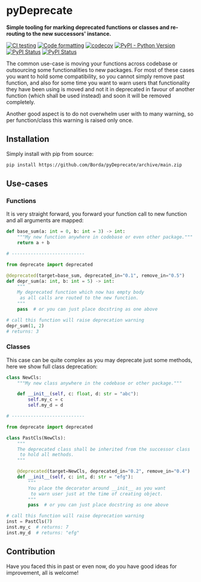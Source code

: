 # pyDeprecate

**Simple tooling for marking deprecated functions or classes and re-routing to the new successors' instance.**

[![CI testing](https://github.com/Borda/pyDeprecate/actions/workflows/ci_testing.yml/badge.svg?event=push)](https://github.com/Borda/pyDeprecate/actions/workflows/ci_testing.yml)
[![Code formatting](https://github.com/Borda/pyDeprecate/actions/workflows/code-format.yml/badge.svg?event=push)](https://github.com/Borda/pyDeprecate/actions/workflows/code-format.yml)
[![codecov](https://codecov.io/gh/Borda/pyDeprecate/branch/main/graph/badge.svg?token=BG7RQ86UJA)](https://codecov.io/gh/Borda/pyDeprecate)
[![PyPI - Python Version](https://img.shields.io/pypi/pyversions/pyDeprecate)](https://pypi.org/project/pyDeprecate/)
[![PyPI Status](https://badge.fury.io/py/pyDeprecate.svg)](https://badge.fury.io/py/pyDeprecate)
[![PyPI Status](https://pepy.tech/badge/pyDeprecate)](https://pepy.tech/project/pyDeprecate)

The common use-case is moving your functions across codebase or outsourcing some functionalities to new packages.
For most of these cases you want to hold some compatibility, so you cannot simply remove past function,
 and also for some time you want to warn users that functionality they have been using is moved
 and not it in deprecated in favour of another function (which shall be used instead) and soon it will be removed completely.

Another good aspect is to do not overwhelm user with to many warning, so per function/class this warning is raised only once.

## Installation

Simply install with pip from source:
```bash
pip install https://github.com/Borda/pyDeprecate/archive/main.zip
```

## Use-cases

### Functions

It is very straight forward, you forward your function call to new function and all arguments are mapped:

```python
def base_sum(a: int = 0, b: int = 3) -> int:
    """My new function anywhere in codebase or even other package."""
    return a + b

# ---------------------------

from deprecate import deprecated

@deprecated(target=base_sum, deprecated_in="0.1", remove_in="0.5")
def depr_sum(a: int, b: int = 5) -> int:
    """
    My deprecated function which now has empty body
     as all calls are routed to the new function.
    """
    pass  # or you can just place docstring as one above

# call this function will raise deprecation warning
depr_sum(1, 2)
# returns: 3
```

### Classes

This case can be quite complex as you may deprecate just some methods, here we show full class deprecation:

```python
class NewCls:
    """My new class anywhere in the codebase or other package."""

    def __init__(self, c: float, d: str = "abc"):
        self.my_c = c
        self.my_d = d

# ---------------------------

from deprecate import deprecated

class PastCls(NewCls):
    """
    The deprecated class shall be inherited from the successor class
     to hold all methods.
    """

    @deprecated(target=NewCls, deprecated_in="0.2", remove_in="0.4")
    def __init__(self, c: int, d: str = "efg"):
        """
        You place the decorator around __init__ as you want
         to warn user just at the time of creating object.
        """
        pass  # or you can just place docstring as one above

# call this function will raise deprecation warning
inst = PastCls(7)
inst.my_c  # returns: 7
inst.my_d  # returns: "efg"
```

## Contribution

Have you faced this in past or even now, do you have good ideas for improvement, all is welcome! 
